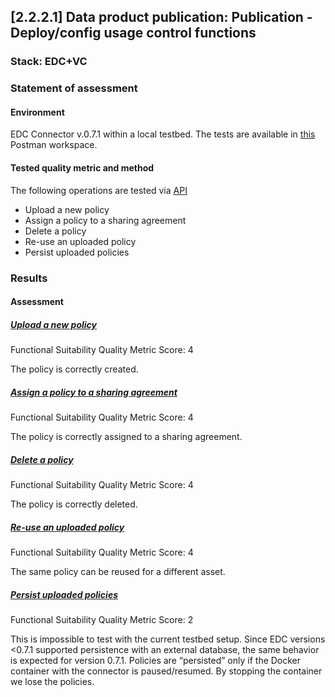 ## [2.2.2.1] Data product publication: Publication - Deploy/config usage control functions
### Stack: EDC+VC

### Statement of assessment
#### Environment

EDC Connector v.0.7.1 within a local testbed.
The tests are available in [this](https://www.postman.com/i2cat-dev/workspace/deployemds) Postman workspace.

#### Tested quality metric and method

The following operations are tested via [API](https://app.swaggerhub.com/apis-docs/eclipse-edc-bot/management-api/0.7.1-SNAPSHOT#/Policy%20Definition%20V3)
- Upload a new policy
- Assign a policy to a sharing agreement
- Delete a policy
- Re-use an uploaded policy
- Persist uploaded policies

### Results
#### Assessment
##### [Upload a new policy](https://www.postman.com/i2cat-dev/workspace/deployemds/folder/36812968-61667ac4-3166-4af9-9f57-56c94158f7b9?action=share&source=copy-link&creator=36812968&ctx=documentation)

Functional Suitability Quality Metric Score: 4

The policy is correctly created.

##### [Assign a policy to a sharing agreement](https://www.postman.com/i2cat-dev/workspace/deployemds/folder/36812968-546d7ef3-d8b7-48c2-b5b2-83133f085b96?action=share&source=copy-link&creator=36812968&ctx=documentation)

Functional Suitability Quality Metric Score: 4

The policy is correctly assigned to a sharing agreement.

##### [Delete a policy](https://www.postman.com/i2cat-dev/workspace/deployemds/folder/36812968-2d758baa-6e61-4024-b819-4877152ed24f?action=share&source=copy-link&creator=36812968&ctx=documentation)

Functional Suitability Quality Metric Score: 4

The policy is correctly deleted.

##### [Re-use an uploaded policy](https://www.postman.com/i2cat-dev/workspace/deployemds/folder/36812968-194549c7-cdd5-4607-b434-ee5c06c72bae?action=share&source=copy-link&creator=36812968&ctx=documentation)

Functional Suitability Quality Metric Score: 4

The same policy can be reused for a different asset.

##### [Persist uploaded policies](https://www.postman.com/i2cat-dev/workspace/deployemds/folder/36812968-7f4e568e-a989-425a-bd85-85e1f3f11aee?action=share&source=copy-link&creator=36812968&ctx=documentation)

Functional Suitability Quality Metric Score: 2

This is impossible to test with the current testbed setup.
Since EDC versions <0.7.1 supported persistence with an external database, the same behavior is expected for version 0.7.1.
Policies are “persisted” only if the Docker container with the connector is paused/resumed.
By stopping the container we lose the policies.
